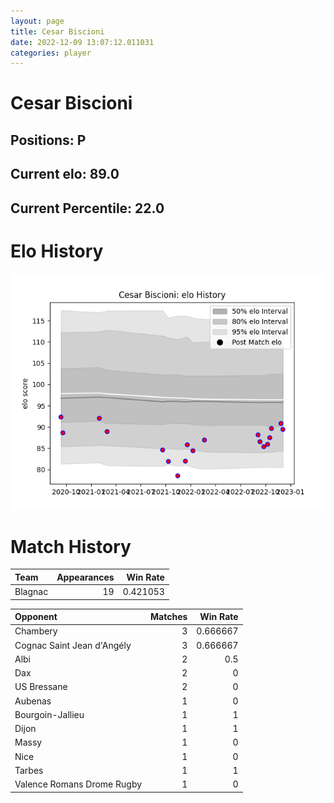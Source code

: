 ```yaml
---  
layout: page  
title: Cesar Biscioni  
date: 2022-12-09 13:07:12.011031  
categories: player  
---
```

# Cesar Biscioni

## Positions: P

## Current elo: 89.0

## Current Percentile: 22.0

# Elo History


![elo history](history_CesarBiscioni.png)
# Match History


| Team    |   Appearances |   Win Rate |
|:--------|--------------:|-----------:|
| Blagnac |            19 |   0.421053 |

| Opponent                   |   Matches |   Win Rate |
|:---------------------------|----------:|-----------:|
| Chambery                   |         3 |   0.666667 |
| Cognac Saint Jean d'Angély |         3 |   0.666667 |
| Albi                       |         2 |   0.5      |
| Dax                        |         2 |   0        |
| US Bressane                |         2 |   0        |
| Aubenas                    |         1 |   0        |
| Bourgoin-Jallieu           |         1 |   1        |
| Dijon                      |         1 |   1        |
| Massy                      |         1 |   0        |
| Nice                       |         1 |   0        |
| Tarbes                     |         1 |   1        |
| Valence Romans Drome Rugby |         1 |   0        |